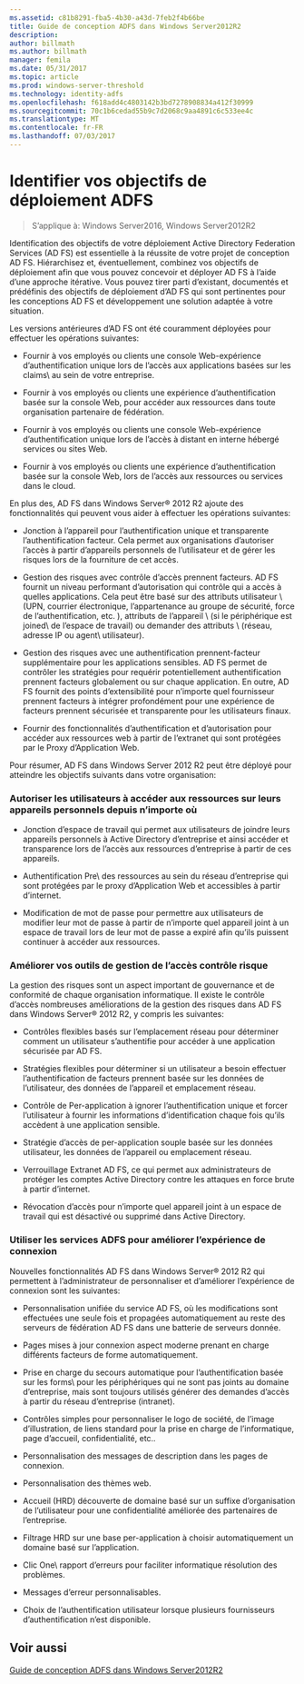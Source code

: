 ```yaml
---
ms.assetid: c81b8291-fba5-4b30-a43d-7feb2f4b66be
title: Guide de conception ADFS dans Windows Server2012R2
description: 
author: billmath
ms.author: billmath
manager: femila
ms.date: 05/31/2017
ms.topic: article
ms.prod: windows-server-threshold
ms.technology: identity-adfs
ms.openlocfilehash: f618add4c4803142b3bd7278908834a412f30999
ms.sourcegitcommit: 70c1b6cedad55b9c7d2068c9aa4891c6c533ee4c
ms.translationtype: MT
ms.contentlocale: fr-FR
ms.lasthandoff: 07/03/2017
---
```

# <a name="identify-your-ad-fs-deployment-goals"></a>Identifier vos objectifs de déploiement ADFS

>S’applique à: Windows Server2016, Windows Server2012R2

Identification des objectifs de votre déploiement Active Directory Federation Services \(AD FS\) est essentielle à la réussite de votre projet de conception AD FS. Hiérarchisez et, éventuellement, combinez vos objectifs de déploiement afin que vous pouvez concevoir et déployer AD FS à l’aide d’une approche itérative. Vous pouvez tirer parti d’existant, documentés et prédéfinis des objectifs de déploiement d’AD FS qui sont pertinentes pour les conceptions AD FS et développement une solution adaptée à votre situation.  
  
Les versions antérieures d’AD FS ont été couramment déployées pour effectuer les opérations suivantes:  
  
-   Fournir à vos employés ou clients une console Web-expérience d’authentification unique lors de l’accès aux applications basées sur les claims\ au sein de votre entreprise.  
  
-   Fournir à vos employés ou clients une expérience d’authentification basée sur la console Web, pour accéder aux ressources dans toute organisation partenaire de fédération.  
  
-   Fournir à vos employés ou clients une console Web-expérience d’authentification unique lors de l’accès à distant en interne hébergé services ou sites Web.  
  
-   Fournir à vos employés ou clients une expérience d’authentification basée sur la console Web, lors de l’accès aux ressources ou services dans le cloud.  
  
En plus des, AD FS dans Windows Server® 2012 R2 ajoute des fonctionnalités qui peuvent vous aider à effectuer les opérations suivantes:  
  
-   Jonction à l’appareil pour l’authentification unique et transparente l’authentification facteur. Cela permet aux organisations d’autoriser l’accès à partir d’appareils personnels de l’utilisateur et de gérer les risques lors de la fourniture de cet accès.  
  
-   Gestion des risques avec contrôle d’accès prennent facteurs. AD FS fournit un niveau performant d’autorisation qui contrôle qui a accès à quelles applications. Cela peut être basé sur des attributs utilisateur \ (UPN, courrier électronique, l’appartenance au groupe de sécurité, force de l’authentification, etc. \), attributs de l’appareil \ (si le périphérique est joined\ de l’espace de travail) ou demander des attributs \ (réseau, adresse IP ou agent\ utilisateur).  
  
-   Gestion des risques avec une authentification prennent-facteur supplémentaire pour les applications sensibles. AD FS permet de contrôler les stratégies pour requérir potentiellement authentification prennent facteurs globalement ou sur chaque application. En outre, AD FS fournit des points d’extensibilité pour n’importe quel fournisseur prennent facteurs à intégrer profondément pour une expérience de facteurs prennent sécurisée et transparente pour les utilisateurs finaux.  
  
-   Fournir des fonctionnalités d’authentification et d’autorisation pour accéder aux ressources web à partir de l’extranet qui sont protégées par le Proxy d’Application Web.  
  
Pour résumer, AD FS dans Windows Server 2012 R2 peut être déployé pour atteindre les objectifs suivants dans votre organisation:  
  
### <a name="enable-your-users-to-access-resources-on-their-personal-devices-from-anywhere"></a>Autoriser les utilisateurs à accéder aux ressources sur leurs appareils personnels depuis n’importe où  
  
-   Jonction d’espace de travail qui permet aux utilisateurs de joindre leurs appareils personnels à Active Directory d’entreprise et ainsi accéder et transparence lors de l’accès aux ressources d’entreprise à partir de ces appareils.  
  
-   Authentification Pre\ des ressources au sein du réseau d’entreprise qui sont protégées par le proxy d’Application Web et accessibles à partir d’internet.  
  
-   Modification de mot de passe pour permettre aux utilisateurs de modifier leur mot de passe à partir de n’importe quel appareil joint à un espace de travail lors de leur mot de passe a expiré afin qu’ils puissent continuer à accéder aux ressources.  
  
### <a name="enhance-your-access-control-risk-management-tools"></a>Améliorer vos outils de gestion de l’accès contrôle risque  
La gestion des risques sont un aspect important de gouvernance et de conformité de chaque organisation informatique. Il existe le contrôle d’accès nombreuses améliorations de la gestion des risques dans AD FS dans Windows Server® 2012 R2, y compris les suivantes:  
  
-   Contrôles flexibles basés sur l’emplacement réseau pour déterminer comment un utilisateur s’authentifie pour accéder à une application sécurisée par AD FS\.  
  
-   Stratégies flexibles pour déterminer si un utilisateur a besoin effectuer l’authentification de facteurs prennent basée sur les données de l’utilisateur, des données de l’appareil et emplacement réseau.  
  
-   Contrôle de Per\-application à ignorer l’authentification unique et forcer l’utilisateur à fournir les informations d’identification chaque fois qu’ils accèdent à une application sensible.  
  
-   Stratégie d’accès de per\-application souple basée sur les données utilisateur, les données de l’appareil ou emplacement réseau.  
  
-   Verrouillage Extranet AD FS, ce qui permet aux administrateurs de protéger les comptes Active Directory contre les attaques en force brute à partir d’internet.  
  
-   Révocation d’accès pour n’importe quel appareil joint à un espace de travail qui est désactivé ou supprimé dans Active Directory.  
  
### <a name="use-ad-fs-to-enhance-the-sign-in-experience"></a>Utiliser les services ADFS pour améliorer l’expérience de connexion  
Nouvelles fonctionnalités AD FS dans Windows Server® 2012 R2 qui permettent à l’administrateur de personnaliser et d’améliorer l’expérience de connexion sont les suivantes:  
  
-   Personnalisation unifiée du service AD FS, où les modifications sont effectuées une seule fois et propagées automatiquement au reste des serveurs de fédération AD FS dans une batterie de serveurs donnée.  
  
-   Pages mises à jour connexion aspect moderne prenant en charge différents facteurs de forme automatiquement.  
  
-   Prise en charge du secours automatique pour l’authentification basée sur les forms\ pour les périphériques qui ne sont pas joints au domaine d’entreprise, mais sont toujours utilisés générer des demandes d’accès à partir du réseau d’entreprise \(intranet\).  
  
-   Contrôles simples pour personnaliser le logo de société, de l’image d’illustration, de liens standard pour la prise en charge de l’informatique, page d’accueil, confidentialité, etc..  
  
-   Personnalisation des messages de description dans les pages de connexion.  
  
-   Personnalisation des thèmes web.  
  
-   Accueil \(HRD\) découverte de domaine basé sur un suffixe d’organisation de l’utilisateur pour une confidentialité améliorée des partenaires de l’entreprise.  
  
-   Filtrage HRD sur une base per\-application à choisir automatiquement un domaine basé sur l’application.  
  
-   Clic One\ rapport d’erreurs pour faciliter informatique résolution des problèmes.  
  
-   Messages d’erreur personnalisables.  
  
-   Choix de l’authentification utilisateur lorsque plusieurs fournisseurs d’authentification n’est disponible.  
  
## <a name="see-also"></a>Voir aussi  
[Guide de conception ADFS dans Windows Server2012R2](../../ad-fs/design/AD-FS-Design-Guide-in-Windows-Server-2012-R2.md)  
  

